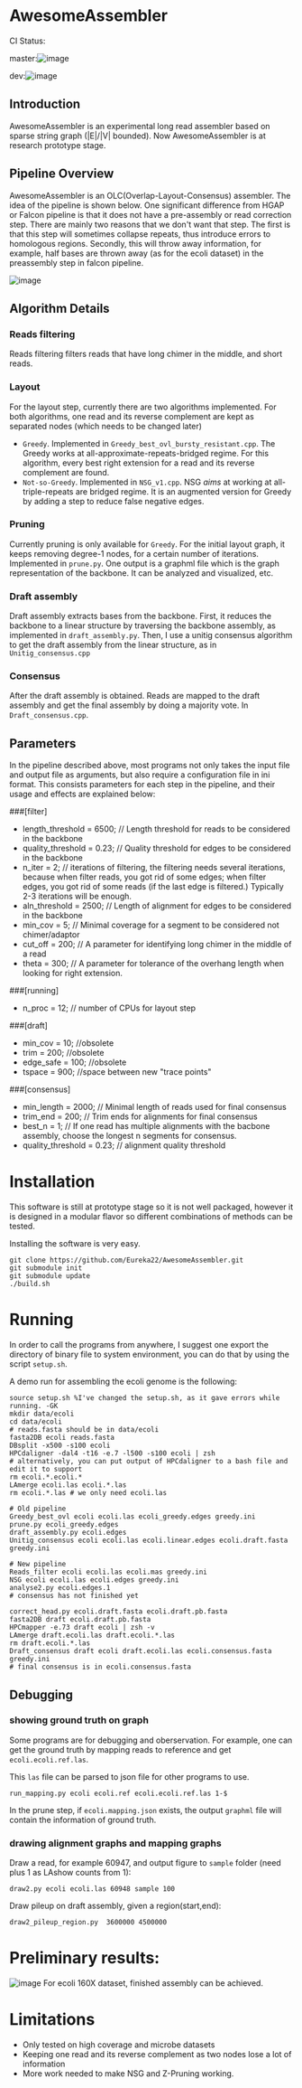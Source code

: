 # AwesomeAssembler

CI Status: 

master:![image](https://magnum.travis-ci.com/fxia22/AwesomeAssembler.svg?token=i41xfGcHb72GYFyZnvtg&branch=master)

dev:![image](https://magnum.travis-ci.com/fxia22/AwesomeAssembler.svg?token=i41xfGcHb72GYFyZnvtg&branch=dev)

## Introduction 

AwesomeAssembler is an experimental long read assembler based on sparse string graph (|E|/|V| bounded). Now AwesomeAssembler is at research prototype stage.

## Pipeline Overview

AwesomeAssembler is an OLC(Overlap-Layout-Consensus) assembler. The idea of the pipeline is shown below. One significant difference from HGAP or Falcon pipeline is that it does not have a pre-assembly or read correction step. There are mainly two reasons that we don't want that step. The first is that this step will sometimes collapse repeats, thus introduce errors to homologous regions. Secondly, this will throw away information, for example, half bases are thrown away (as for the ecoli dataset) in the preassembly step in falcon pipeline. 

![image](http://fxia.me/static/arc.png)

## Algorithm Details

### Reads filtering
Reads filtering filters reads that have long chimer in the middle, and short reads. 

### Layout 
For the layout step, currently there are two algorithms implemented. For both algorithms, one read and its reverse complement are kept as separated nodes (which needs to be changed later)

- `Greedy`. Implemented in `Greedy_best_ovl_bursty_resistant.cpp`. The Greedy works at all-approximate-repeats-bridged regime. For this algorithm, every best right extension for a read and its reverse complement are found. 
- `Not-so-Greedy`. Implemented in `NSG_v1.cpp`. NSG *aims* at working at all-triple-repeats are bridged regime. It is an augmented version for Greedy by adding a step to reduce false negative edges. 

### Pruning

Currently pruning is only available for `Greedy`. For the initial layout graph, it keeps removing degree-1 nodes, for a certain number of iterations. Implemented in `prune.py`. One output is a graphml file which is the graph representation of the backbone. It can be analyzed and visualized, etc. 

### Draft assembly

Draft assembly extracts bases from the backbone. First, it reduces the backbone to a linear structure by traversing the backbone assembly, as implemented in `draft_assembly.py`. Then, I use a unitig consensus algorithm to get the draft assembly from the linear structure, as in `Unitig_consensus.cpp`

### Consensus

After the draft assembly is obtained. Reads are mapped to the draft assembly and get the final assembly by doing a majority vote. In `Draft_consensus.cpp`.

## Parameters

In the pipeline described above, most programs not only takes the input file and output file as arguments, but also require a configuration file in ini format. This consists parameters for each step in the pipeline, and their usage and effects are explained below:


###[filter]
- length_threshold = 6500; // Length threshold for reads to be considered in the backbone
- quality_threshold = 0.23; // Quality threshold for edges to be considered in the backbone 
- n_iter = 2; // iterations of filtering, the filtering needs several iterations, because when filter reads, you got rid of some edges; when filter edges, you got rid of some reads (if the last edge is filtered.) Typically 2-3 iterations will be enough.
- aln_threshold = 2500; // Length of alignment for edges to be considered in the backbone
- min_cov = 5; // Minimal coverage for a segment to be considered not chimer/adaptor
- cut_off = 200; // A parameter for identifying long chimer in the middle of a read
- theta = 300; // A parameter for tolerance of the overhang length when looking for right extension.


###[running]
- n_proc = 12; // number of CPUs for layout step

###[draft]
- min_cov = 10; //obsolete
- trim = 200; //obsolete
- edge_safe = 100; //obsolete
- tspace = 900; //space between new "trace points"


###[consensus]
- min_length = 2000; // Minimal length of reads used for final consensus
- trim_end = 200; // Trim ends for alignments for final consensus
- best_n = 1; // If one read has multiple alignments with the bacbone assembly, choose the longest n segments for consensus.
- quality_threshold = 0.23; // alignment quality threshold

# Installation

This software is still at prototype stage so it is not well packaged, however it is designed in a modular flavor so different combinations of methods can be tested. 

Installing the software is very easy. 

```
git clone https://github.com/Eureka22/AwesomeAssembler.git
git submodule init
git submodule update
./build.sh
```

# Running

In order to call the programs from anywhere, I suggest one export the directory of binary file to system environment, you can do that by using the script `setup.sh`.

A demo run for assembling the ecoli genome is the following:

```
source setup.sh %I've changed the setup.sh, as it gave errors while running. -GK
mkdir data/ecoli
cd data/ecoli
# reads.fasta should be in data/ecoli
fasta2DB ecoli reads.fasta
DBsplit -x500 -s100 ecoli     
HPCdaligner -dal4 -t16 -e.7 -l500 -s100 ecoli | zsh
# alternatively, you can put output of HPCdaligner to a bash file and edit it to support 
rm ecoli.*.ecoli.*
LAmerge ecoli.las ecoli.*.las
rm ecoli.*.las # we only need ecoli.las

# Old pipeline
Greedy_best_ovl ecoli ecoli.las ecoli_greedy.edges greedy.ini
prune.py ecoli_greedy.edges
draft_assembly.py ecoli.edges
Unitig_consensus ecoli ecoli.las ecoli.linear.edges ecoli.draft.fasta greedy.ini

# New pipeline
Reads_filter ecoli ecoli.las ecoli.mas greedy.ini
NSG ecoli ecoli.las ecoli.edges greedy.ini
analyse2.py ecoli.edges.1
# consensus has not finished yet

correct_head.py ecoli.draft.fasta ecoli.draft.pb.fasta 
fasta2DB draft ecoli.draft.pb.fasta
HPCmapper -e.73 draft ecoli | zsh -v 
LAmerge draft.ecoli.las draft.ecoli.*.las
rm draft.ecoli.*.las
Draft_consensus draft ecoli draft.ecoli.las ecoli.consensus.fasta greedy.ini 
# final consensus is in ecoli.consensus.fasta
```

## Debugging

### showing ground truth on graph
Some programs are for debugging and oberservation. For example, one can get the ground truth by mapping reads to reference and get `ecoli.ecoli.ref.las`.

This `las` file can be parsed to json file for other programs to use. 

```
run_mapping.py ecoli ecoli.ref ecoli.ecoli.ref.las 1-$ 
```

In the prune step, if `ecoli.mapping.json` exists, the output `graphml` file will contain the information of ground truth. 

### drawing alignment graphs and mapping graphs
Draw a read, for example 60947, and output figure to `sample` folder (need plus 1 as LAshow counts from 1):

```
draw2.py ecoli ecoli.las 60948 sample 100
```

Draw pileup on draft assembly, given a region(start,end):

```
draw2_pileup_region.py  3600000 4500000 
```

# Preliminary results:
![image](http://fxia.me/assets/img/awe.png)
For ecoli 160X dataset, finished assembly can be achieved. 


# Limitations

- Only tested on high coverage and microbe datasets
- Keeping one read and its reverse complement as two nodes lose a lot of information
- More work needed to make NSG and Z-Pruning working. 
